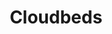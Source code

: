 ---
facebook: https://facebook.com/Cloudbeds
instagram: https://instagram.com/Cloudbeds
linkedin: https://linkedin.com/company/cloudbeds/?trk=company_name
logohandle: cloudbeds
sort: cloudbeds
title: Cloudbeds
twitter: https://x.com/CloudBeds
website: https://www.cloudbeds.com/
youtube: https://youtube.com/channel/UCyfR7GappZBy-uziWO9WLdQ
---